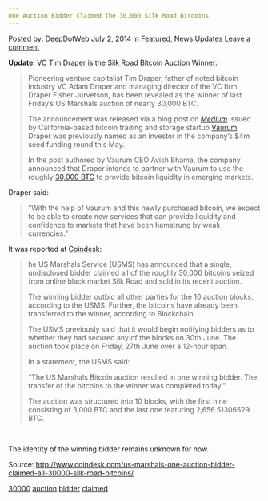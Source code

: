 ```yaml
---
One Auction Bidder Claimed The 30,000 Silk Road Bitcoins
---
```

<article class="post-listing post-6308 post type-post status-publish format-standard has-post-thumbnail hentry  tag-1707 tag-auction tag-bidder tag-claimed 
    <div class="post-inner">
        <span>Posted by: <a href="https://www.deepdotweb.com/author/admin/" title="">DeepDotWeb </a></span>
    <span>July 2, 2014</span>
    <span>in <a href="https://www.deepdotweb.com/category/deepdot-news/" rel="category tag">Featured</a>, <a href="https://www.deepdotweb.com/category/news-updates/" rel="category tag">News Updates</a></span>
    <span><a href="https://www.deepdotweb.com/2014/07/02/one-auction-bidder-claimed-30000-silk-road-bitcoins/#respond">Leave a comment</a></span>
    </p>
    <div class="clear"></div>
    <div class="entry">
    <p><strong>Update</strong>: <a href="http://www.coindesk.com/tim-draper-revealed-silk-road-bitcoin-auction-winner/">VC Tim Draper is the Silk Road Bitcoin Auction Winner</a>:</p>
    <blockquote><p>Pioneering venture capitalist Tim Draper, father of noted bitcoin industry VC Adam Draper and managing director of the VC firm Draper Fisher Jurvetson, has been revealed as the winner of last Friday’s US Marshals auction of nearly 30,000 BTC.</p>
    <p>The announcement was released via a blog post on <a href="https://medium.com/@vaurum/tim-draper-wins-govt-auction-partners-with-vaurum-to-provide-bitcoin-liquidity-in-emerging-markets-88f04a1d8598" target="_blank"><em>Medium</em></a> issued by California-based bitcoin trading and storage startup <a href="http://www.coindesk.com/bitcoin-trading-platform-vaurum-raises-4m-seed-funding/">Vaurum</a>. Draper was previously named as an investor in the company’s $4m seed funding round this May.</p>
    <p>In the post authored by Vaurum CEO Avish Bhama, the company announced that Draper intends to partner with Vaurum to use the roughly <a href="http://www.coindesk.com/price/">30,000 BTC</a> to provide bitcoin liquidity in emerging markets.</p></blockquote>
    <p>Draper said:</p>
    <blockquote><p>“With the help of Vaurum and this newly purchased bitcoin, we expect to be able to create new services that can provide liquidity and confidence to markets that have been hamstrung by weak currencies.”</p></blockquote>
    <p>It was reported at <a href="http://www.coindesk.com/us-marshals-one-auction-bidder-claimed-all-30000-silk-road-bitcoins/">Coindesk</a>:</p>
    <blockquote><p>he US Marshals Service (USMS) has announced that a single, undisclosed bidder claimed all of the roughly 30,000 bitcoins seized from online black market Silk Road and sold in its recent auction.</p>
    <p>The winning bidder outbid all other parties for the 10 auction blocks, according to the USMS. Further, the bitcoins have already been transferred to the winner, according to Blockchain.</p>
    <p>The USMS previously said that it would begin notifying bidders as to whether they had secured any of the blocks on 30th June. The auction took place on Friday, 27th June over a 12-hour span.</p>
    <p>In a statement, the USMS said:</p>
    <p>“The US Marshals Bitcoin auction resulted in one winning bidder. The transfer of the bitcoins to the winner was completed today.”</p>
    <p>The auction was structured into 10 blocks, with the first nine consisting of 3,000 BTC and the last one featuring 2,656.51306529 BTC.</p></blockquote>
    <p>&nbsp;</p>
    <p>The identity of the winning bidder remains unknown for now.</p>
    <p>Source: <a href="http://www.coindesk.com/us-marshals-one-auction-bidder-claimed-all-30000-silk-road-bitcoins/" target="_blank">http://www.coindesk.com/us-marshals-one-auction-bidder-claimed-all-30000-silk-road-bitcoins/</a></p>
    </div>
    <a href="https://www.deepdotweb.com/tag/30000/" rel="tag">30000</a> <a href="https://www.deepdotweb.com/tag/auction/" rel="tag">auction</a> <a href="https://www.deepdotweb.com/tag/bidder/" rel="tag">bidder</a> <a href="https://www.deepdotweb.com/tag/claimed/" rel="tag">claimed</a> </span> <span style="display:none" class="updated">2014-07-02</span>
    <div style="display:none" class="vcard author" itemprop="author" itemscope itemtype="http://schema.org/Person"><strong class="fn" itemprop="name">
    </div>
</article>

